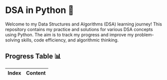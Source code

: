 # DSA in Python 🚀

Welcome to my Data Structures and Algorithms (DSA) learning journey! This repository contains my practice and solutions for various DSA concepts using Python. The aim is to track my progress and improve my problem-solving skills, code efficiency, and algorithmic thinking.

## Progress Table 📊

| Index | Content             |
|------|-------------------|
